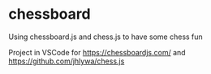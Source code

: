 # chessboard
Using chessboard.js and chess.js to have some chess fun

Project in VSCode for https://chessboardjs.com/ and https://github.com/jhlywa/chess.js
